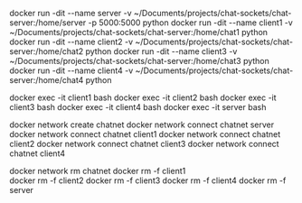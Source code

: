 docker run -dit --name server -v ~/Documents/projects/chat-sockets/chat-server:/home/server -p 5000:5000 python
docker run -dit --name client1 -v ~/Documents/projects/chat-sockets/chat-server:/home/chat1 python
docker run -dit --name client2 -v ~/Documents/projects/chat-sockets/chat-server:/home/chat2 python
docker run -dit --name client3 -v ~/Documents/projects/chat-sockets/chat-server:/home/chat3 python
docker run -dit --name client4 -v ~/Documents/projects/chat-sockets/chat-server:/home/chat4 python

docker exec -it client1 bash
docker exec -it client2 bash
docker exec -it client3 bash
docker exec -it client4 bash
docker exec -it server bash

docker network create chatnet
docker network connect chatnet server
docker network connect chatnet client1
docker network connect chatnet client2
docker network connect chatnet client3
docker network connect chatnet client4

docker network rm chatnet
docker rm -f client1   
docker rm -f client2 
docker rm -f client3 
docker rm -f client4
docker rm -f server   